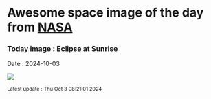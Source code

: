 
# Awesome space image of the day from [NASA](https://api.nasa.gov/)

### Today image : Eclipse at Sunrise
Date : 2024-10-03

![](https://apod.nasa.gov/apod/image/2410/earliestsolareclipse1024.jpg)

<small>Latest update : Thu Oct  3 08:21:01 2024</small>
        